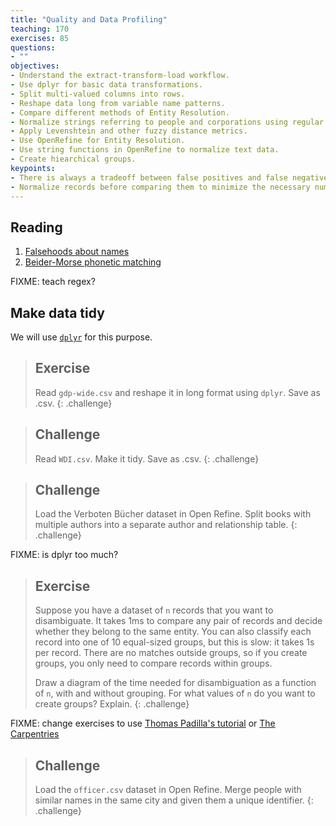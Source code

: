 ```yaml
---
title: "Quality and Data Profiling"
teaching: 170
exercises: 85
questions:
- ""
objectives:
- Understand the extract-transform-load workflow.
- Use dplyr for basic data transformations.
- Split multi-valued columns into rows.
- Reshape data long from variable name patterns.
- Compare different methods of Entity Resolution.
- Normalize strings referring to people and corporations using regular expressions.
- Apply Levenshtein and other fuzzy distance metrics.
- Use OpenRefine for Entity Resolution.
- Use string functions in OpenRefine to normalize text data.
- Create hiearchical groups.
keypoints:
- There is always a tradeoff between false positives and false negatives in entity resolution.
- Normalize records before comparing them to minimize the necessary number of comparisons.
---
```


## Reading
1. [Falsehoods about names](https://www.kalzumeus.com/2010/06/17/falsehoods-programmers-believe-about-names/)
2. [Beider-Morse phonetic matching](https://stevemorse.org/phonetics/bmpm2.htm)

FIXME: teach regex?

## Make data tidy

We will use [`dplyr`](https://r4ds.had.co.nz/tidy-data.html) for this purpose.

> ## Exercise
> Read `gdp-wide.csv` and reshape it in long format using `dplyr`. Save as .csv.
{: .challenge}

> ## Challenge
> Read `WDI.csv`. Make it tidy. Save as .csv.
{: .challenge}

> ## Challenge
> Load the Verboten Bücher dataset in Open Refine. Split books with multiple authors into a separate author and relationship table. 
{: .challenge}


FIXME: is dplyr too much?

> ## Exercise
> Suppose you have a dataset of `n` records that you want to disambiguate. It takes 1ms to compare any pair of records and decide whether they belong to the same entity. You can also classify each record into one of 10 equal-sized groups, but this is slow: it takes 1s per record. There are no matches outside groups, so if you create groups, you only need to compare records within groups.
> 
> Draw a diagram of the time needed for disambiguation as a function of `n`, with and without grouping. For what values of `n` do you want to create groups? Explain. 
{: .challenge}

FIXME: change exercises to use [Thomas Padilla's tutorial](http://thomaspadilla.org/dataprep/) or [The Carpentries](https://librarycarpentry.org/lc-open-refine/)

> ## Challenge
> Load the `officer.csv` dataset in Open Refine. Merge people with similar names in the same city and given them a unique identifier. 
{: .challenge}

